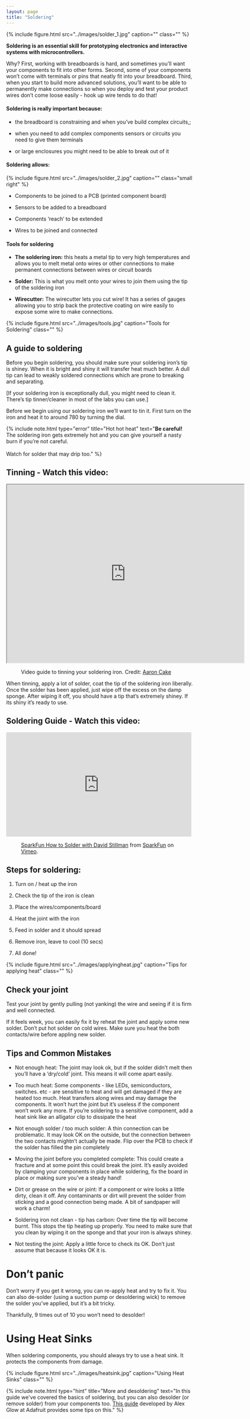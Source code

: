 ```yaml
---
layout: page
title: "Soldering"
---
```


{% include figure.html src="../images/solder_1.jpg" caption="" class="" %}

__Soldering is an essential skill for prototyping electronics and interactive systems with microcontrollers.__

Why? 
First, working with breadboards is hard, and sometimes you’ll want your components to fit into other forms. 
Second, some of your components won’t come with terminals or pins  that neatly fit into your breadboard. 
Third, when you start to build more advanced solutions, you’ll want to be able to permanently make connections so when you deploy and test your product wires don’t come loose easily - hook up wire tends to do that!

#### Soldering is really important because:

* the breadboard is constraining and when you’ve build complex circuits,;

* when you need to add complex components sensors or circuits you need to give them terminals

* or large enclosures you might need to be able to break out of it

#### Soldering allows:

{% include figure.html src="../images/solder_2.jpg" caption="" class="small right" %}

* Components to be joined to a PCB (printed component board)

* Sensors to be added to a breadboard

* Components ‘reach’ to be extended

* Wires to be joined and connected


#### Tools for soldering

* **The soldering iron:** this heats a metal tip to very high temperatures and allows you to melt metal onto wires or other connections to make permanent connections between wires or circuit boards

* **Solder:** This is what you melt onto your wires to join them using the tip of the soldering iron

* **Wirecutter:** The wirecutter lets you cut wire! It has a series of gauges allowing you to strip back the protective coating on wire easily to expose some wire to make connections.  

{% include figure.html src="../images/tools.jpg" caption="Tools for Soldering" class="" %}

## A guide to soldering

Before you begin soldering, you should make sure your soldering iron’s tip is shiney. When it is bright and shiny it will transfer heat much better. A dull tip can lead to weakly soldered connections which are prone to breaking and separating. 

[If your soldering iron is exceptionally dull, you might need to clean it. There’s tip tinner/cleaner in most of the labs you can use.]

Before we begin using our soldering iron we’ll want to tin it. First turn on the iron and heat it to around 780 by turning the dial.


{% include note.html type="error" title="Hot hot heat" text="__Be careful!__ The soldering iron gets extremely hot and you can give yourself a nasty burn if you’re not careful.<br/><br/>Watch for solder that may drip too." %}

## Tinning - Watch this video:
 
<iframe src="https://drive.google.com/file/d/0B6TEooUr0_sSZmhkeXhYdkV5OGc/preview" width="640" height="480"> </iframe>
 <figure><figcaption><p>Video guide to tinning your soldering iron. Credit: <a href="http://www.aaroncake.net/electronics/solder.htm">Aaron Cake</a></p></figcaption></figure>

When tinning, apply a lot of solder, coat the tip of the soldering iron liberally. Once the solder has been applied, just wipe off the excess on the damp sponge. After wiping it off, you should have a tip that’s extremely shiney. If its shiny it’s ready to use.

## Soldering Guide - Watch this video:


<iframe src="https://player.vimeo.com/video/51538354" width="500" height="281" frameborder="0" webkitallowfullscreen mozallowfullscreen allowfullscreen></iframe>

 <figure><figcaption><p><a href="https://vimeo.com/51538354">SparkFun How to Solder with David Stillman</a> from <a href="https://vimeo.com/sparkfun">SparkFun</a> on <a href="https://vimeo.com">Vimeo</a>.</p></figcaption></figure>

## Steps for soldering: 

1. Turn on / heat up the iron

2. Check the tip of the iron is clean

3. Place the wires/components/board

4. Heat the joint with the iron 

5. Feed in solder and it should spread

6. Remove iron, leave to cool (10 secs)

7. All done!

{% include figure.html src="../images/applyingheat.jpg" caption="Tips for applying heat" class="" %}

##  Check your joint

Test your joint by gently pulling (not yanking) the wire and seeing if it is firm and well connected. 

If it feels week, you can easily fix it by reheat the joint and apply some new solder. Don’t put hot solder on cold wires. Make sure you heat the both contacts/wire before appling new solder.

## Tips and Common Mistakes

* Not enough heat: The joint may look ok, but if the solder didn’t melt then you’ll have a ‘dry/cold’ joint. This means it will come apart easily.

* Too much heat: Some components - like LEDs, semiconductors, switches. etc - are sensitive to heat and will get damaged if they are heated too much. Heat transfers along wires and may damage the components. It won’t hurt the joint but it’s useless if the component won’t work any more. If you’re soldering to a sensitive component, add a heat sink like an alligator clip to dissipate the heat

* Not enough solder / too much solder: A thin connection can be problematic. It may look OK on the outside, but the connection between the two contacts mightn’t actually be made. Flip over the PCB to check if the solder has filled the pin completely

* Moving the joint before you completed complete: This could  create a fracture and at some point this could break the joint. It’s easily avoided by clamping your components in place while soldering, fix the board in place or making sure you’ve a steady hand!

* Dirt or grease on the wire or joint: If a component or wire looks a little dirty, clean it off. Any contaminants or dirt will prevent the solder from sticking and a good connection being made. A bit of sandpaper will work a charm!

* Soldering iron not clean - tip has carbon: Over time the tip will become burnt. This stops the tip heating up properly. You need to make sure that you clean by wiping it on the sponge and that your iron is always shiney. 

* Not testing the joint: Apply a little force to check its OK. Don’t just assume that because it looks OK it is.

# Don’t panic

Don’t worry if you get it wrong, you can re-apply heat and try to fix it. You can also de-solder (using a suction pump or desoldering wick) to remove the solder you’ve applied, but it’s a bit tricky. 

Thankfully, 9 times out of  10 you won’t need to desolder!

# Using Heat Sinks

When soldering components, you should always try to use a heat sink. It protects the components from damage. 

{% include figure.html src="../images/heatsink.jpg" caption="Using Heat Sinks" class="" %}

{% include note.html type="hint" title="More and desoldering" text="In this guide we've covered the basics of soldering, but you can also desolder (or remove solder) from your components too. [This guide](https://www.hackster.io/glowascii/intro-to-soldering-desoldering-397313) developed by Alex Glow at Adafruit provides some tips on this." %}




